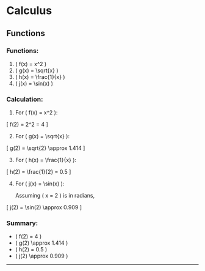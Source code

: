 # Calculus

## Functions

### Functions:  
1. \( f(x) = x^2 \)
2. \( g(x) = \sqrt{x} \)
3. \( h(x) = \frac{1}{x} \)
4. \( j(x) = \sin(x) \)

### Calculation:  
1. For \( f(x) = x^2 \):  

\[
f(2) = 2^2 = 4
\]  

2. For \( g(x) = \sqrt{x} \):  

\[
g(2) = \sqrt{2} \approx 1.414
\]  

3. For \( h(x) = \frac{1}{x} \):  

\[
h(2) = \frac{1}{2} = 0.5
\]  

4. For \( j(x) = \sin(x) \):  

   Assuming \( x = 2 \) is in radians,  

\[
j(2) = \sin(2) \approx 0.909
\]  


### Summary:  
- \( f(2) = 4 \)
- \( g(2) \approx 1.414 \)
- \( h(2) = 0.5 \)
- \( j(2) \approx 0.909 \)

---

